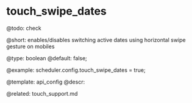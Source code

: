 touch_swipe_dates
=============

@todo:
	check 


@short: enables/disables switching active dates using horizontal swipe gesture on mobiles
	

@type: boolean
@default: false;

@example:
scheduler.config.touch_swipe_dates = true;

@template:	api_config
@descr:


@related: 
touch_support.md